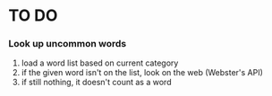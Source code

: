 # TO DO


### Look up uncommon words
 1. load a word list based on current category
 2. if the given word isn't on the list, look on the web (Webster's API)
 3. if still nothing, it doesn't count as a word

